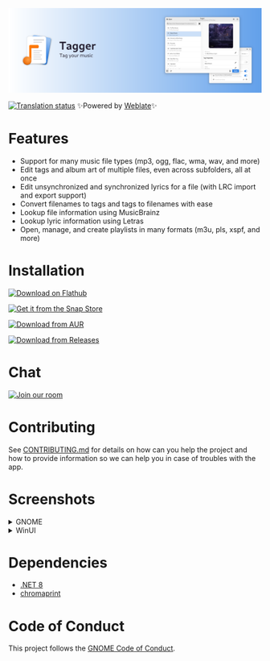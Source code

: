 ![](NickvisionTagger.Shared/Resources/banner.png)

 [![Translation status](https://hosted.weblate.org/widgets/nickvision-tagger/-/app/svg-badge.svg)](https://hosted.weblate.org/engage/nickvision-tagger/) ✨Powered by [Weblate](https://weblate.org/en/)✨

# Features
- Support for many music file types (mp3, ogg, flac, wma, wav, and more)
- Edit tags and album art of multiple files, even across subfolders, all at once
- Edit unsynchronized and synchronized lyrics for a file (with LRC import and export support)
- Convert filenames to tags and tags to filenames with ease
- Lookup file information using MusicBrainz
- Lookup lyric information using Letras
- Open, manage, and create playlists in many formats (m3u, pls, xspf, and more)

# Installation

<a href='https://flathub.org/apps/details/org.nickvision.tagger'><img width='140' alt='Download on Flathub' src='https://flathub.org/assets/badges/flathub-badge-en.png'/></a>

<a href="https://snapcraft.io/tagger"><img width='140' alt="Get it from the Snap Store" src="https://snapcraft.io/static/images/badges/en/snap-store-black.svg"/></a>

<p><a href="https://aur.archlinux.org/packages/tagger"><img width='140' alt="Download from AUR" src="https://aur.archlinux.org/static/css/archnavbar/aurlogo.png"/></a></p>

<p><a href="https://github.com/NickvisionApps/Tagger/releases"><img width='140' alt="Download from Releases" src="https://upload.wikimedia.org/wikipedia/commons/e/e2/Windows_logo_and_wordmark_-_2021.svg"/></a></p>

# Chat
<a href='https://matrix.to/#/#nickvision:matrix.org'><img width='140' alt='Join our room' src='https://user-images.githubusercontent.com/17648453/196094077-c896527d-af6d-4b43-a5d8-e34a00ffd8f6.png'/></a>

# Contributing

See [CONTRIBUTING.md](CONTRIBUTING.md) for details on how can you help the project and how to provide information so we can help you in case of troubles with the app.


# Screenshots

<details>
 <summary>GNOME</summary>

 ![Start](NickvisionTagger.GNOME/Screenshots/Start.png)
 ![Folder](NickvisionTagger.GNOME/Screenshots/Folder.png)
 ![Editing](NickvisionTagger.GNOME/Screenshots/Editing.png)
 ![Dark](NickvisionTagger.GNOME/Screenshots/Dark.png)
 ![AdvancedSearch](NickvisionTagger.GNOME/Screenshots/AdvancedSearch.png)
</details>

<details>
 <summary>WinUI</summary>

 ![Start](NickvisionTagger.WinUI/Screenshots/Start.png)
 ![Folder](NickvisionTagger.WinUI/Screenshots/Folder.png)
 ![Editing](NickvisionTagger.WinUI/Screenshots/Editing.png)
 ![Dark](NickvisionTagger.WinUI/Screenshots/Dark.png)
 ![AdvancedSearch](NickvisionTagger.WinUI/Screenshots/AdvancedSearch.png)
</details>

# Dependencies
- [.NET 8](https://dotnet.microsoft.com/en-us/)
- [chromaprint](https://acoustid.org/chromaprint)

# Code of Conduct

This project follows the [GNOME Code of Conduct](https://wiki.gnome.org/Foundation/CodeOfConduct).

